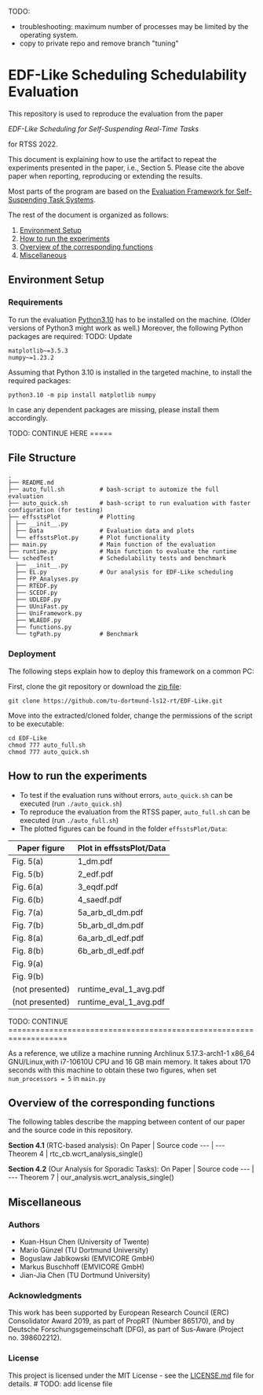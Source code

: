 TODO:

- troubleshooting: maximum number of processes may be limited by the operating system.
- copy to private repo and remove branch "tuning"

# EDF-Like Scheduling Schedulability Evaluation

This repository is used to reproduce the evaluation from the paper

_EDF-Like Scheduling for Self-Suspending Real-Time Tasks_

for RTSS 2022.

This document is explaining how to use the artifact to repeat the experiments presented in the paper, i.e., Section 5.
Please cite the above paper when reporting, reproducing or extending the results.

Most parts of the program are based on
the [Evaluation Framework for Self-Suspending Task Systems](https://github.com/tu-dortmund-ls12-rt/SSSEvaluation).

The rest of the document is organized as follows:

1. [Environment Setup](#environment-setup)
2. [How to run the experiments](#how-to-run-the-experiments)
3. [Overview of the corresponding functions](#overview-of-the-corresponding-functions)
4. [Miscellaneous](#miscellaneous)

## Environment Setup

### Requirements

To run the evaluation [Python3.10](https://www.python.org/downloads/release/python-3100/) has to be installed on the
machine.
(Older versions of Python3 might work as well.)
Moreover, the following Python packages are required: TODO: Update

```
matplotlib~=3.5.3
numpy~=1.23.2
```

Assuming that Python 3.10 is installed in the targeted machine, to install the required packages:

```
python3.10 -m pip install matplotlib numpy
```

In case any dependent packages are missing, please install them accordingly.

TODO: CONTINUE HERE =====

## File Structure

    .
    ├── README.md             
    ├── auto_full.sh          # bash-script to automize the full evaluation
    ├── auto_quick.sh         # bash-script to run evaluation with faster configuration (for testing)
    ├── effsstsPlot           # Plotting
    │ ├── __init__.py
    │ ├── Data                # Evaluation data and plots
    │ └── effsstsPlot.py      # Plot functionality
    ├── main.py               # Main function of the evaluation
    ├── runtime.py            # Main function to evaluate the runtime
    └── schedTest             # Schedulability tests and benchmark
      ├── __init__.py
      ├── EL.py               # Our analysis for EDF-Like scheduling
      ├── FP_Analyses.py
      ├── RTEDF.py
      ├── SCEDF.py
      ├── UDLEDF.py
      ├── UUniFast.py
      ├── UniFramework.py
      ├── WLAEDF.py
      ├── functions.py
      └── tgPath.py           # Benchmark

### Deployment

The following steps explain how to deploy this framework on a common PC:

First, clone the git repository or download
the [zip file](https://github.com/tu-dortmund-ls12-rt/EDF-Like/archive/refs/heads/main.zip):

```
git clone https://github.com/tu-dortmund-ls12-rt/EDF-Like.git
```

Move into the extracted/cloned folder, change the permissions of the script to be executable:

```
cd EDF-Like
chmod 777 auto_full.sh
chmod 777 auto_quick.sh
```

## How to run the experiments

- To test if the evaluation runs without errors, ```auto_quick.sh``` can be executed (run ```./auto_quick.sh```)
- To reproduce the evaluation from the RTSS paper, ```auto_full.sh``` can be executed (run ```./auto_full.sh```)
- The plotted figures can be found in the folder ```effsstsPlot/Data```:

| Paper figure    | Plot in effsstsPlot/Data |
|-----------------|--------------------------|
| Fig. 5(a)       | 1_dm.pdf                 |
| Fig. 5(b)       | 2_edf.pdf                |
| Fig. 6(a)       | 3_eqdf.pdf               |
| Fig. 6(b)       | 4_saedf.pdf              |
| Fig. 7(a)       | 5a_arb_dl_dm.pdf         |
| Fig. 7(b)       | 5b_arb_dl_dm.pdf         |
| Fig. 8(a)       | 6a_arb_dl_edf.pdf        |
| Fig. 8(b)       | 6b_arb_dl_edf.pdf        |
| Fig. 9(a)       |                          |
| Fig. 9(b)       |                          |
| (not presented) | runtime_eval_1_avg.pdf   |
| (not presented) | runtime_eval_1_avg.pdf   |

TODO: CONTINUE ===================================================================

As a reference, we utilize a machine running Archlinux 5.17.3-arch1-1 x86_64 GNU/Linux,with i7-10610U CPU and 16 GB main
memory. It takes about 170 seconds with this machine to obtain these two figures, when set ```num_processors = 5```
in ```main.py```

## Overview of the corresponding functions

The following tables describe the mapping between content of our paper and the source code in this repository.

**Section 4.1** (RTC-based analysis):
On Paper | Source code --- | --- Theorem 4 | rtc_cb.wcrt_analysis_single()

**Section 4.2** (Our Analysis for Sporadic Tasks):
On Paper | Source code --- | --- Theorem 7 | our_analysis.wcrt_analysis_single()

## Miscellaneous

### Authors

* Kuan-Hsun Chen (University of Twente)
* Mario Günzel (TU Dortmund University)
* Boguslaw Jablkowski (EMVICORE GmbH)
* Markus Buschhoff (EMVICORE GmbH)
* Jian-Jia Chen (TU Dortmund University)

### Acknowledgments

This work has been supported by European Research Council (ERC) Consolidator Award 2019, as part of PropRT (Number
865170), and by Deutsche Forschungsgemeinschaft (DFG), as part of Sus-Aware (Project no. 398602212).

### License

This project is licensed under the MIT License - see the [LICENSE.md](LICENSE.md) file for details. # TODO: add license
file